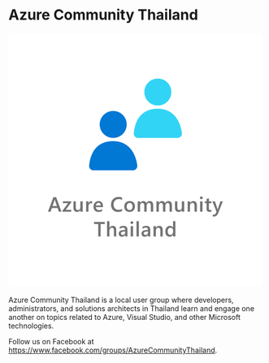 # Azure Community Thailand

[![Azure Community Thailand](AzureCommunityThailand.png "Visit us here!")](https://www.facebook.com/groups/AzureCommunityThailand)

Azure Community Thailand is a local user group where developers, administrators, and solutions architects in Thailand learn and engage one another on topics related to Azure, Visual Studio, and other Microsoft technologies.

Follow us on Facebook at https://www.facebook.com/groups/AzureCommunityThailand.